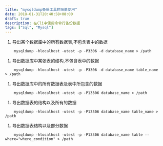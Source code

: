 ```yaml
---
title: "mysqldump备份工具的简单使用"
date: 2018-01-31T20:40:58+08:00
draft: true
description: 在Cli中使用命令行备份数据 
tags: ["Sql", "Mysql"]
---
```



1. 导出某个数据库中的所有数据表,不包含表中的数据
```mysql
    mysqldump -hlocalhost -utest -p -P3306 -d database_name > /path
```

1. 导出数据库中某张表的结构,不包含表中的数据
```mysql
    mysqldump -hlocalhost -utest -p -P3306 -d database_name table_name > /path
```

1. 导出数据库中的所有数据表及表中所包含的数据
```mysql
    mysqldump -hlocalhost -utest -p -P13306 database_name > /path
```

1. 导出数据表的结构以及所有的数据
```mysql
    mysqldump -hlocalhost -utest -p -P13306 database_name table_name > /path
```

1. 导出数据表结构以及部分数据
```
    mysqldump -hlocalhost -utest -p -P13306 database_name table --where="where_condition" > /path
```